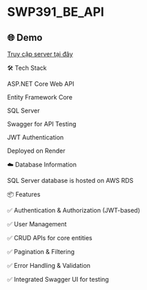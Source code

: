 # SWP391_BE_API
## 🌐 Demo

[Truy cập server tại đây](https://swp391-be-api.onrender.com/swagger/index.html)


🛠️ Tech Stack

ASP.NET Core Web API

Entity Framework Core

SQL Server

Swagger for API Testing

JWT Authentication

Deployed on Render

☁️ Database Information


SQL Server database is hosted on AWS RDS

📦 Features

✅ Authentication & Authorization (JWT-based)

✅ User Management

✅ CRUD APIs for core entities

✅ Pagination & Filtering

✅ Error Handling & Validation

✅ Integrated Swagger UI for testing
